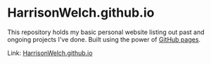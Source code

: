 # HarrisonWelch.github.io

This repository holds my basic personal website listing out past and ongoing projects I've done. Built using the power of [GitHub pages](https://pages.github.com/).

Link: [HarrisonWelch.github.io](HarrisonWelch.github.io)
